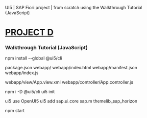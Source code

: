 UI5 | SAP Fiori project | from scratch using the Walkthrough Tutorial (JavaScript)

# [PROJECT D](https://ashuksu.github.io/project_d/)

### Walkthrough Tutorial (JavaScript)

npm install --global @ui5/cli

package.json
webapp/
webapp/index.html
webapp/manifest.json
webapp/index.js

webapp/view/App.view.xml
webapp/controller/App.controller.js

npm i -D @ui5/cli
ui5 init

ui5 use OpenUI5
ui5 add sap.ui.core sap.m themelib_sap_horizon

npm start